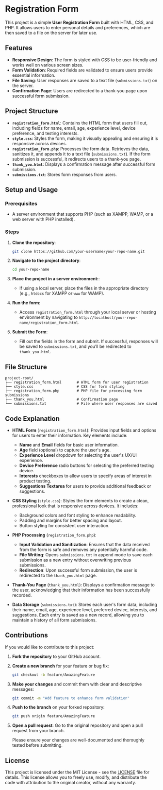 # Registration Form

This project is a simple **User Registration Form** built with HTML, CSS, and PHP. It allows users to enter personal details and preferences, which are then saved to a file on the server for later use.

## Features

- **Responsive Design**: The form is styled with CSS to be user-friendly and works well on various screen sizes.
- **Form Validation**: Required fields are validated to ensure users provide essential information.
- **File Saving**: User responses are saved to a text file (`submissions.txt`) on the server.
- **Confirmation Page**: Users are redirected to a thank-you page upon successful form submission.

## Project Structure

- **`registration_form.html`**: Contains the HTML form that users fill out, including fields for name, email, age, experience level, device preference, and testing interests.
- **`style.css`**: Styles the form, making it visually appealing and ensuring it is responsive across devices.
- **`registration_form.php`**: Processes the form data. Retrieves the data, sanitizes it, and appends it to a text file (`submissions.txt`). If the form submission is successful, it redirects users to a thank-you page.
- **`thank_you.html`**: Displays a confirmation message after successful form submission.
- **`submissions.txt`**: Stores form responses from users.

## Setup and Usage

### Prerequisites

- A server environment that supports PHP (such as XAMPP, WAMP, or a web server with PHP installed).

### Steps

1. **Clone the repository**:
   ```bash
   git clone https://github.com/your-username/your-repo-name.git
2. **Navigate to the project directory**:
   ```bash
   cd your-repo-name
3. **Place the project in a server environment:**:
   - If using a local server, place the files in the appropriate directory (e.g., `htdocs` for XAMPP or `www` for WAMP).

4. **Run the form**:
   - Access `registration_form.html` through your local server or hosting environment by navigating to `http://localhost/your-repo-name/registration_form.html`.

5. **Submit the Form**:
   - Fill out the fields in the form and submit. If successful, responses will be saved to `submissions.txt`, and you’ll be redirected to `thank_you.html`.

## File Structure

```plaintext
project-root/
├── registration_form.html       # HTML form for user registration
├── style.css                    # CSS for form styling
├── registration_form.php        # PHP file for processing form submissions
├── thank_you.html               # Confirmation page
└── submissions.txt              # File where user responses are saved
```
## Code Explanation

- **HTML Form** (`registration_form.html`): Provides input fields and options for users to enter their information. Key elements include:
  - **Name** and **Email** fields for basic user information.
  - **Age** field (optional) to capture the user's age.
  - **Experience Level** dropdown for selecting the user's UX/UI experience.
  - **Device Preference** radio buttons for selecting the preferred testing device.
  - **Interests** checkboxes to allow users to specify areas of interest in product testing.
  - **Suggestions Textarea** for users to provide additional feedback or suggestions.

- **CSS Styling** (`style.css`): Styles the form elements to create a clean, professional look that is responsive across devices. It includes:
  - Background colors and font styling to enhance readability.
  - Padding and margins for better spacing and layout.
  - Button styling for consistent user interaction.

- **PHP Processing** (`registration_form.php`):
  - **Input Validation and Sanitization**: Ensures that the data received from the form is safe and removes any potentially harmful code.
  - **File Writing**: Opens `submissions.txt` in append mode to save each submission as a new entry without overwriting previous submissions.
  - **Redirection**: Upon successful form submission, the user is redirected to the `thank_you.html` page.

- **Thank-You Page** (`thank_you.html`): Displays a confirmation message to the user, acknowledging that their information has been successfully recorded.

- **Data Storage** (`submissions.txt`): Stores each user's form data, including their name, email, age, experience level, preferred device, interests, and suggestions. Each entry is saved as a new record, allowing you to maintain a history of all form submissions.

## Contributions

If you would like to contribute to this project:

1. **Fork the repository** to your GitHub account.
2. **Create a new branch** for your feature or bug fix:
   ```bash
   git checkout -b feature/AmazingFeature
3. **Make your changes** and commit them with clear and descriptive messages:
   ```bash
   git commit -m "Add feature to enhance form validation"
4. **Push to the branch** on your forked repository:
   ```bash
   git push origin feature/AmazingFeature
5. **Open a pull request**: Go to the original repository and open a pull request from your branch.

   Please ensure your changes are well-documented and thoroughly tested before submitting.
   
## License

This project is licensed under the MIT License - see the [LICENSE](LICENSE) file for details. This license allows you to freely use, modify, and distribute the code with attribution to the original creator, without any warranty.

